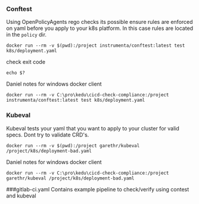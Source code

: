 ### Conftest

Using OpenPolicyAgents rego checks its possible ensure rules are enforced on yaml before you apply
to your k8s platform. In this case rules are located in the `policy` dir.

```
docker run --rm -v $(pwd):/project instrumenta/conftest:latest test k8s/deployment.yaml
```
check exit code
```
echo $?
```

Daniel notes for windows docker client
``` 
docker run --rm -v C:\pro\kedu\cicd-check-compliance:/project instrumenta/conftest:latest test k8s/deployment.yaml
```


### Kubeval

Kubeval tests your yaml that you want to apply to your cluster for valid specs. Dont try to validate CRD's.

``` 
docker run --rm -v $(pwd):/project garethr/kubeval /project/k8s/deployment-bad.yaml
```
Daniel notes for windows docker client
``` 
docker run --rm -v C:\pro\kedu\cicd-check-compliance:/project garethr/kubeval /project/k8s/deployment-bad.yaml
```

###gitlab-ci.yaml
Contains example pipeline to check/verify using contest and kubeval
